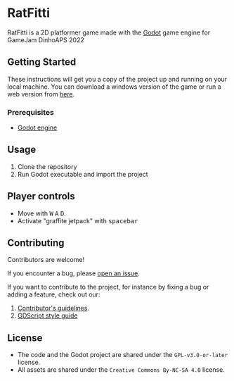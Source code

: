 # RatFitti

RatFitti is a 2D platformer game made with the [Godot](https://godotengine.org/ "Godot game engine") game engine for GameJam DinhoAPS 2022

## Getting Started

These instructions will get you a copy of the project up and running on your local machine. You can download a windows version of the game or run a web version from [here](https://liulalem.itch.io/cassette-boy-adventures).

### Prerequisites

- [Godot engine](https://godotengine.org/download "Godot game engine download")

## Usage

1. Clone the repository
1. Run Godot executable and import the project

## Player controls

- Move with <kbd>W</kbd> <kbd>A</kbd> <kbd>D</kbd>.
- Activate "graffite jetpack" with <kbd>spacebar</kbd>

## Contributing

Contributors are welcome!

If you encounter a bug, please [open an issue](https://github.com/h3nrey/RatoJam/issues/new).

If you want to contribute to the project, for instance by fixing a bug or adding a feature, check out our:

1. [Contributor's guidelines](https://www.gdquest.com/docs/guidelines/contributing-to/gdquest-projects/).
1. [GDScript style guide](https://www.gdquest.com/docs/guidelines/best-practices/godot-gdscript/)

## License

- The code and the Godot project are shared under the `GPL-v3.0-or-later` license.
- All assets are shared under the `Creative Commons By-NC-SA 4.0` license.
